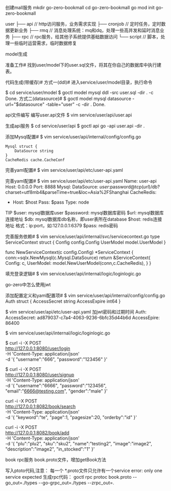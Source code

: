 创建mall服务
mkdir go-zero-bookmall
cd go-zero-bookmall 
go mod init go-zero-bookmall



user
    ├── api //  http访问服务，业务需求实现
    ├── cronjob // 定时任务，定时数据更新业务
    ├── rmq // 消息处理系统：mq和dq，处理一些高并发和延时消息业务
    ├── rpc // rpc服务，给其他子系统提供基础数据访问
    └── script // 脚本，处理一些临时运营需求，临时数据修复




model生成

准备工作#
找到user/model下的user.sql文件，将其在你自己的数据库中执行建表。

代码生成(带缓存)#
方式一(ddl)#
进入service/user/model目录，执行命令

$ cd service/user/model
$ goctl model mysql ddl -src user.sql -dir . -c
Done.
方式二(datasource)#
$ goctl model mysql datasource -url="$datasource" -table="user" -c -dir .
Done.

api文件编写
编写user.api文件
$ vim service/user/api/user.api

生成api服务
$ cd service/user/api
$ goctl api go -api user.api -dir . 

添加Mysql配置#
$ vim service/user/api/internal/config/config.go

	Mysql struct {
		DataSource string
	}
	CacheRedis cache.CacheConf

完善yaml配置#
$ vim service/user/api/etc/user-api.yaml

完善yaml配置#
$ vim service/user/api/etc/user-api.yaml
Name: user-api
Host: 0.0.0.0
Port: 8888
Mysql:
  DataSource: $user:$password@tcp($url)/$db?charset=utf8mb4&parseTime=true&loc=Asia%2FShanghai
CacheRedis:
  - Host: $host
    Pass: $pass
    Type: node

TIP
$user: mysql数据库user
$password: mysql数据库密码
$url: mysql数据库连接地址
$db: mysql数据库db名称，即user表所在database
$host: redis连接地址 格式：ip:port，如:127.0.0.1:6379
$pass: redis密码


完善服务依赖#
$ vim service/user/api/internal/svc/servicecontext.go
type ServiceContext struct {
    Config    config.Config
    UserModel model.UserModel
}

func NewServiceContext(c config.Config) *ServiceContext {
    conn:=sqlx.NewMysql(c.Mysql.DataSource)
    return &ServiceContext{
        Config: c,
        UserModel: model.NewUserModel(conn,c.CacheRedis),
    }
}


填充登录逻辑#
$ vim service/user/api/internal/logic/loginlogic.go



go-zero中怎么使用jwt

添加配置定义和yaml配置项#
$ vim service/user/api/internal/config/config.go
Auth       struct {
		AccessSecret string
		AccessExpire int64
	}

$ vim service/user/api/etc/user-api.yaml     加jwt密码和过期时间 
Auth:
  AccessSecret: ad879037-c7a4-4063-9236-6bfc35d44b6d
  AccessEpire: 86400



$ vim service/user/api/internal/logic/loginlogic.go



$ curl -i -X POST \
  http://127.0.0.1:8080/user/login \
  -H 'Content-Type: application/json' \
  -d '{
    "username":"666",
    "password":"123456"
}'

$ curl -i -X POST \
  http://127.0.0.1:8080/user/signup \
  -H 'Content-Type: application/json' \
  -d '{
    "username":"6666",
    "password":"123456",
    "email":"6666@testing.com",
    "gender":"male"
}'


curl -i -X POST \
  http://127.0.0.1:8082/book/search \
  -H 'Content-Type: application/json' \
  -d '{
    "keyword":"te",
    "page":1,
    "pagesize":20,
    "orderby":"id"
}'


curl -i -X POST \
  http://127.0.0.1:8082/book/add \
  -H 'Content-Type: application/json' \
  -d '{
    "plu":"plu2",
    "sku":"sku2",
    "name":"testing2",
    "image":"image2",
    "description":"image2",
    "in_stocked":"1"
}'


book rpc服务
book.proto文件，增加getBook方法

写入ptoto代码,注意： 每一个 *.proto文件只允许有一个service error: only one service expected
生成rpc代码：
goctl rpc protoc book.proto --go_out=./types --go-grpc_out=./types --zrpc_out=.


